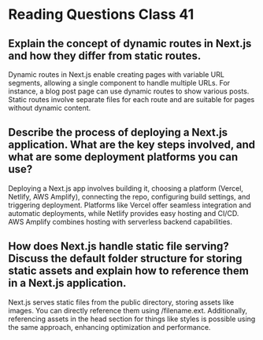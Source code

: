 # Reading Questions Class 41

## Explain the concept of dynamic routes in Next.js and how they differ from static routes.

Dynamic routes in Next.js enable creating pages with variable URL segments, allowing a single component to handle multiple URLs. For instance, a blog post page can use dynamic routes to show various posts. Static routes involve separate files for each route and are suitable for pages without dynamic content.

## Describe the process of deploying a Next.js application. What are the key steps involved, and what are some deployment platforms you can use?

Deploying a Next.js app involves building it, choosing a platform (Vercel, Netlify, AWS Amplify), connecting the repo, configuring build settings, and triggering deployment. Platforms like Vercel offer seamless integration and automatic deployments, while Netlify provides easy hosting and CI/CD. AWS Amplify combines hosting with serverless backend capabilities.

## How does Next.js handle static file serving? Discuss the default folder structure for storing static assets and explain how to reference them in a Next.js application.

Next.js serves static files from the public directory, storing assets like images. You can directly reference them using /filename.ext. Additionally, referencing assets in the head section for things like styles is possible using the same approach, enhancing optimization and performance.


